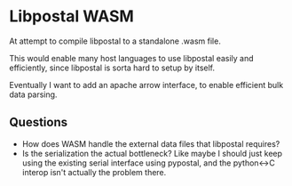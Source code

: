 # Libpostal WASM

At attempt to compile libpostal to a standalone .wasm file.

This would enable many host languages to use libpostal easily
and efficiently, since libpostal is sorta hard to setup
by itself.

Eventually I want to add an apache arrow interface,
to enable efficient bulk data parsing.

## Questions

- How does WASM handle the external data files that libpostal requires?
- Is the serialization the actual bottleneck? Like maybe I should
  just keep using the existing serial interface using pypostal, and the python<->C
  interop isn't actually the problem there.